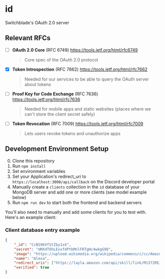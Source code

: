 # id

Switchblade's OAuth 2.0 server

## Relevant RFCs

- [ ] **OAuth 2.0 Core** (RFC 6749) https://tools.ietf.org/html/rfc6749
  > Core spec of the OAuth 2.0 protocol
- [x] **Token Introspection** (RFC 7662) https://tools.ietf.org/html/rfc7662
  > Needed for our services to be able to query the OAuth server about tokens
- [ ] **Proof Key for Code Exchange** (RFC 7636) https://tools.ietf.org/html/rfc7636
  > Needed for mobile apps and static websites (places where we can't store the client secret safely)
- [ ] **Token Revocation** (RFC 7009) https://tools.ietf.org/html/rfc7009
  > Lets users revoke tokens and unauthorize apps

## Development Environment Setup

0. Clone this repository
1. Run `npm install`
2. Set environment variables
3. Set your Application's redirect_uri to `https://localhost:3000/api/callback` on the Discord developer portal
4. Manually create a `clients` collection in the `id` database of your MongoDB server and add one or more clients (see model example below)
5. Run `npm run dev` to start both the frontend and backend servers

You'll also need to manually  and add some clients for you to test with. Here's an example client:

### Client database entry example

```json
{
    "_id": "CcBS96VfStZby1x4",
    "secret": "mMX4TOhLEvxfdPtbMnlFRTgHc4wkgG9Q",
    "image": "https://upload.wikimedia.org/wikipedia/commons/c/cc/Amazon_Alexa_App_Logo.png",
    "name": "Alexa",
    "redirect_uris": ["https://layla.amazon.com/api/skill/link/M1372REJTJ5N4Z", "https://alexa.amazon.co.jp/api/skill/link/M1372REJTJ5N4Z", "https://pitangui.amazon.com/api/skill/link/M1372REJTJ5N4Z", "http://localhost:3000/alexa/callback"],
    "verified": true
}
```